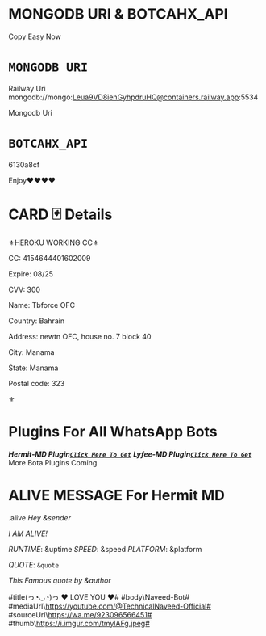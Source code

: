# MONGODB URI &  BOTCAHX_API
 
 Copy Easy Now
 
 # `MONGODB URI`
  Railway Uri
 mongodb://mongo:Leua9VD8ienGyhpdruHQ@containers.railway.app:5534
 
Mongodb Uri

 
 
 # `BOTCAHX_API`   
 6130a8cf

 
 
 
 
 
Enjoy❤❤❤❤


# CARD 🃏 Details
⚜HEROKU WORKING CC⚜


CC: 4154644401602009

Expire: 08/25

CVV: 300

Name: Tbforce OFC

Country: Bahrain

Address: newtn OFC, house no. 7 block 40

City: Manama

State: Manama

Postal code: 323

⚜






# Plugins For All WhatsApp Bots
***Hermit-MD Plugin[`Click Here To Get`](https://github.com/mask-sir/hermit-md-plugins/blob/main/README.md)***
***Lyfee-MD Plugin[`Click Here To Get`](https://github.com/mask-sir/LYFE-PLUGINLISTS/blob/main/README.md)***
More Bota Plugins Coming 


# ALIVE MESSAGE For Hermit MD






.alive
*Hey* _&sender_

*I AM ALIVE!*

*RUNTIME*: &uptime
*SPEED*: &speed
*PLATFORM*: &platform

*QUOTE*: ```&quote```

_This Famous quote by *&author*_

#title\(っ◔◡◔)っ ♥ LOVE YOU ♥#
#body\Naveed-Bot#
#mediaUrl\https://youtube.com/@TechnicalNaveed-Official#
#sourceUrl\https://wa.me/923096566451#
#thumb\https://i.imgur.com/tmylAFg.jpeg#

